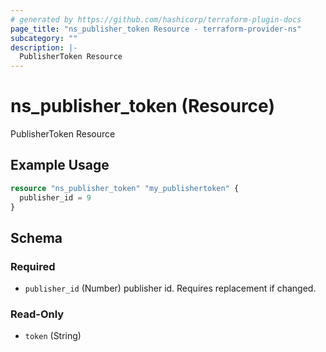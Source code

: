 ```yaml
---
# generated by https://github.com/hashicorp/terraform-plugin-docs
page_title: "ns_publisher_token Resource - terraform-provider-ns"
subcategory: ""
description: |-
  PublisherToken Resource
---
```


# ns_publisher_token (Resource)

PublisherToken Resource

## Example Usage

```terraform
resource "ns_publisher_token" "my_publishertoken" {
  publisher_id = 9
}
```

<!-- schema generated by tfplugindocs -->
## Schema

### Required

- `publisher_id` (Number) publisher id. Requires replacement if changed.

### Read-Only

- `token` (String)


